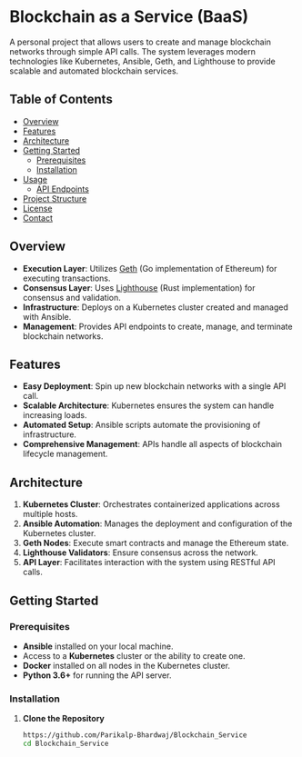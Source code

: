 # Blockchain as a Service (BaaS)

A personal project that allows users to create and manage blockchain networks through simple API calls. The system leverages modern technologies like Kubernetes, Ansible, Geth, and Lighthouse to provide scalable and automated blockchain services.

## Table of Contents

- [Overview](#overview)
- [Features](#features)
- [Architecture](#architecture)
- [Getting Started](#getting-started)
  - [Prerequisites](#prerequisites)
  - [Installation](#installation)
- [Usage](#usage)
  - [API Endpoints](#api-endpoints)
- [Project Structure](#project-structure)
- [License](#license)
- [Contact](#contact)

## Overview

- **Execution Layer**: Utilizes [Geth](https://geth.ethereum.org/) (Go implementation of Ethereum) for executing transactions.
- **Consensus Layer**: Uses [Lighthouse](https://lighthouse-book.sigmaprime.io/) (Rust implementation) for consensus and validation.
- **Infrastructure**: Deploys on a Kubernetes cluster created and managed with Ansible.
- **Management**: Provides API endpoints to create, manage, and terminate blockchain networks.

## Features

- **Easy Deployment**: Spin up new blockchain networks with a single API call.
- **Scalable Architecture**: Kubernetes ensures the system can handle increasing loads.
- **Automated Setup**: Ansible scripts automate the provisioning of infrastructure.
- **Comprehensive Management**: APIs handle all aspects of blockchain lifecycle management.

## Architecture

1. **Kubernetes Cluster**: Orchestrates containerized applications across multiple hosts.
2. **Ansible Automation**: Manages the deployment and configuration of the Kubernetes cluster.
3. **Geth Nodes**: Execute smart contracts and manage the Ethereum state.
4. **Lighthouse Validators**: Ensure consensus across the network.
5. **API Layer**: Facilitates interaction with the system using RESTful API calls.

## Getting Started

### Prerequisites

- **Ansible** installed on your local machine.
- Access to a **Kubernetes** cluster or the ability to create one.
- **Docker** installed on all nodes in the Kubernetes cluster.
- **Python 3.6+** for running the API server.

### Installation

1. **Clone the Repository**

   ```bash
   https://github.com/Parikalp-Bhardwaj/Blockchain_Service
   cd Blockchain_Service
